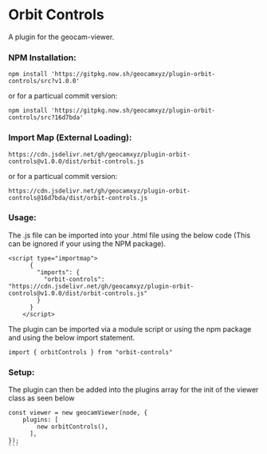 # Orbit Controls
A plugin for the geocam-viewer.
### NPM Installation:
```
npm install 'https://gitpkg.now.sh/geocamxyz/plugin-orbit-controls/src?v1.0.0'
```
or for a particual commit version:
```
npm install 'https://gitpkg.now.sh/geocamxyz/plugin-orbit-controls/src?16d7bda'
```
### Import Map (External Loading):
```
https://cdn.jsdelivr.net/gh/geocamxyz/plugin-orbit-controls@v1.0.0/dist/orbit-controls.js
```
or for a particual commit version:
```
https://cdn.jsdelivr.net/gh/geocamxyz/plugin-orbit-controls@16d7bda/dist/orbit-controls.js
```
### Usage:
The .js file can be imported into your .html file using the below code (This can be ignored if your using the NPM package).
```
<script type="importmap">
      {
        "imports": {
          "orbit-controls": "https://cdn.jsdelivr.net/gh/geocamxyz/plugin-orbit-controls@v1.0.0/dist/orbit-controls.js"
        }
      }
    </script>
```
The plugin can be imported via a module script or using the npm package and using the below import statement.
```
import { orbitControls } from "orbit-controls"
```
### Setup:
The plugin can then be added into the plugins array for the init of the viewer class as seen below
````
const viewer = new geocamViewer(node, {
	plugins: [
        new orbitControls(),
      ],
});
```